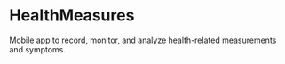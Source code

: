 HealthMeasures
==============

Mobile app to record, monitor, and analyze health-related measurements and symptoms.
